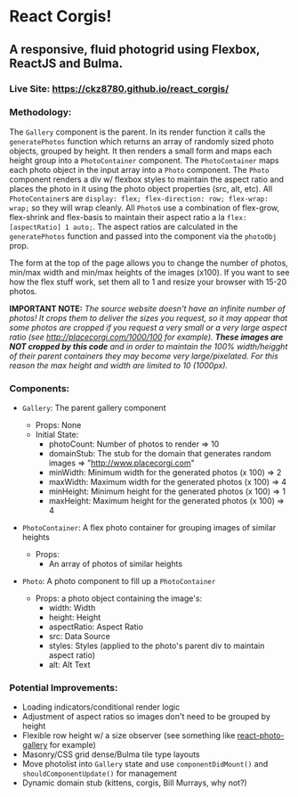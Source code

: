 # React Corgis!

## A responsive, fluid photogrid using Flexbox, ReactJS and Bulma.

### Live Site: https://ckz8780.github.io/react_corgis/

### Methodology:

The `Gallery` component is the parent. In its render function it calls the `generatePhotos` function which returns an array of randomly sized photo objects, grouped by height. It then renders a small form and maps each height group into a `PhotoContainer` component. The `PhotoContainer` maps each photo object in the input array into a `Photo` component. The `Photo` component renders a div w/ flexbox styles to maintain the aspect ratio and places the photo in it using the photo object properties (src, alt, etc). All `PhotoContainer`s are `display: flex; flex-direction: row; flex-wrap: wrap;` so they will wrap cleanly. All `Photo`s use a combination of flex-grow, flex-shrink and flex-basis to maintain their aspect ratio a la `flex: [aspectRatio] 1 auto;`. The aspect ratios are calculated in the `generatePhotos` function and passed into the component via the `photoObj` prop.

The form at the top of the page allows you to change the number of photos, min/max width and min/max heights of the images (x100). If you want to see how the flex stuff work, set them all to 1 and resize your browser with 15-20 photos.

**IMPORTANT NOTE:** *The source website doesn't have an infinite number of photos! It crops them to deliver the sizes you request, so it may appear that some photos are cropped if you request a very small or a very large aspect ratio (see http://placecorgi.com/1000/100 for example). **These images are NOT cropped by this code** and in order to maintain the 100% width/heigght of their parent containers they may become very large/pixelated. For this reason the max height and width are limited to 10 (1000px).*

### Components:

- `Gallery`: The parent gallery component
  - Props: None
  - Initial State: 
    - photoCount: Number of photos to render => 10
    - domainStub: The stub for the domain that generates random images => "http://www.placecorgi.com"
    - minWidth: Minimum width for the generated photos (x 100) => 2
    - maxWidth: Maximum width for the generated photos (x 100) => 4
    - minHeight: Minimum height for the generated photos (x 100) => 1
    - maxHeight: Maximum height for the generated photos (x 100) => 4

- `PhotoContainer`: A flex photo container for grouping images of similar heights
  - Props: 
    - An array of photos of similar heights

- `Photo`: A photo component to fill up a `PhotoContainer`
  - Props: a photo object containing the image's:
    - width: Width
    - height: Height
    - aspectRatio: Aspect Ratio
    - src: Data Source
    - styles: Styles (applied to the photo's parent div to maintain aspect ratio)
    - alt: Alt Text

### Potential Improvements:

- Loading indicators/conditional render logic
- Adjustment of aspect ratios so images don't need to be grouped by height
- Flexible row height w/ a size observer (see something like [react-photo-gallery](https://github.com/neptunian/react-photo-gallery/) for example)
- Masonry/CSS grid dense/Bulma tile type layouts
- Move photolist into `Gallery` state and use `componentDidMount()` and `shouldComponentUpdate()` for management
- Dynamic domain stub (kittens, corgis, Bill Murrays, why not?)